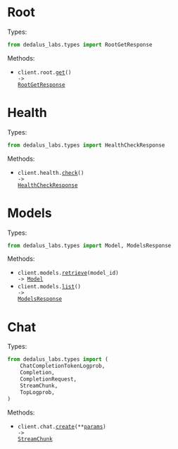 # Root

Types:

```python
from dedalus_labs.types import RootGetResponse
```

Methods:

- <code title="get /">client.root.<a href="./src/dedalus_labs/resources/root.py">get</a>() -> <a href="./src/dedalus_labs/types/root_get_response.py">RootGetResponse</a></code>

# Health

Types:

```python
from dedalus_labs.types import HealthCheckResponse
```

Methods:

- <code title="get /health">client.health.<a href="./src/dedalus_labs/resources/health.py">check</a>() -> <a href="./src/dedalus_labs/types/health_check_response.py">HealthCheckResponse</a></code>

# Models

Types:

```python
from dedalus_labs.types import Model, ModelsResponse
```

Methods:

- <code title="get /v1/models/{model_id}">client.models.<a href="./src/dedalus_labs/resources/models.py">retrieve</a>(model_id) -> <a href="./src/dedalus_labs/types/model.py">Model</a></code>
- <code title="get /v1/models">client.models.<a href="./src/dedalus_labs/resources/models.py">list</a>() -> <a href="./src/dedalus_labs/types/models_response.py">ModelsResponse</a></code>

# Chat

Types:

```python
from dedalus_labs.types import (
    ChatCompletionTokenLogprob,
    Completion,
    CompletionRequest,
    StreamChunk,
    TopLogprob,
)
```

Methods:

- <code title="post /v1/chat/completions">client.chat.<a href="./src/dedalus_labs/resources/chat.py">create</a>(\*\*<a href="src/dedalus_labs/types/chat_create_params.py">params</a>) -> <a href="./src/dedalus_labs/types/stream_chunk.py">StreamChunk</a></code>
